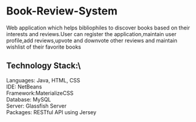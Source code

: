 # Book-Review-System
Web application which helps bibliophiles to discover books based on their interests and reviews.User can register the application,maintain user profile,add reviews,upvote and downvote other reviews and maintain wishlist of their favorite books

## Technology Stack:\
Languages: Java, HTML, CSS\
IDE: NetBeans\
Framework:MaterializeCSS\
Database: MySQL\
Server: Glassfish Server\
Packages: RESTful API using Jersey


